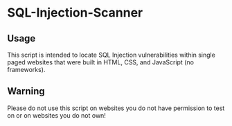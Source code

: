 # SQL-Injection-Scanner

## Usage
This script is intended to locate SQL Injection vulnerabilities within single paged websites that were built in HTML, CSS, and JavaScript (no frameworks). 

## Warning
Please do not use this script on websites you do not have permission to test on or on websites you do not own!
